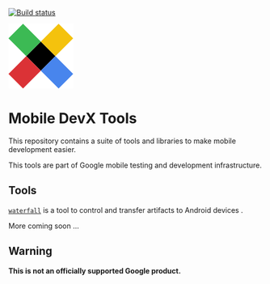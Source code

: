 [![Build status](https://badge.buildkite.com/844c886c1dd57e1ccddc1c52a97ada67741934db9321174efb.svg)](https://buildkite.com/bazel/mobile-devx-tools)

![devx-tools](images/devx.png)

# Mobile DevX Tools

This repository contains a suite of tools and libraries to make mobile development easier.

This tools are part of Google mobile testing and development infrastructure.

## Tools

[`waterfall`](waterfall) is a tool to control and transfer artifacts to Android devices .

More coming soon ...

## Warning

**This is not an officially supported Google product.**
